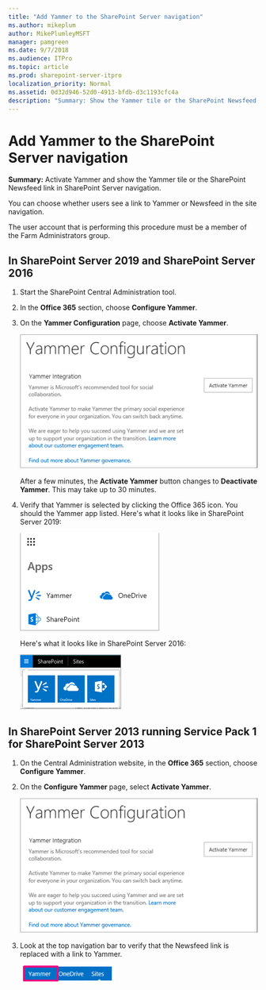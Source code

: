 ```yaml
---
title: "Add Yammer to the SharePoint Server navigation"
ms.author: mikeplum
author: MikePlumleyMSFT
manager: pamgreen
ms.date: 9/7/2018
ms.audience: ITPro
ms.topic: article
ms.prod: sharepoint-server-itpro
localization_priority: Normal
ms.assetid: 0d32d946-52d0-4913-bfdb-d3c1193cfc4a
description: "Summary: Show the Yammer tile or the SharePoint Newsfeed link in SharePoint Server navigation."
---
```


# Add Yammer to the SharePoint Server navigation

 **Summary:** Activate Yammer and show the Yammer tile or the SharePoint Newsfeed link in SharePoint Server navigation. 

You can choose whether users see a link to Yammer or Newsfeed in the site navigation.

The user account that is performing this procedure must be a member of the Farm Administrators group.

## In SharePoint Server 2019 and SharePoint Server 2016

1. Start the SharePoint Central Administration tool.

2. In the **Office 365** section, choose **Configure Yammer**.

3. On the **Yammer Configuration** page, choose **Activate Yammer**.

     ![Yammer Configuration page in Central Admin](../media/yammer-spserver-config.png) 
   
     After a few minutes, the **Activate Yammer** button changes to **Deactivate Yammer**. This may take up to 30 minutes.

4. Verify that Yammer is selected by clicking the Office 365 icon. You should the Yammer app listed.
    Here's what it looks like in SharePoint Server 2019:

     ![SharePoint Server 2019 Office 365 navigation showing the Yammer app](../media/yammer_spserver_apps2019.png)

    Here's what it looks like in SharePoint Server 2016: 

     ![SharePoint Server 2016 navigation showing the Yammer app](../media/yammer-tile-sharepoint.png)

## In SharePoint Server 2013 running Service Pack 1 for SharePoint Server 2013
 
1. On the Central Administration website, in the **Office 365** section, choose **Configure Yammer**.

2. On the **Configure Yammer** page, select **Activate Yammer**. 
     
     ![Yammer Configuration page in SharePoint Server 2013 Central Admin](../media/yammer-spserver-config.png)
  
3. Look at the top navigation bar to verify that the Newsfeed link is replaced with a link to Yammer. 

    ![SharePoint Server 2013 navigation bar with Yammer](../media/Yammerinonpremnavbar.gif)
    

